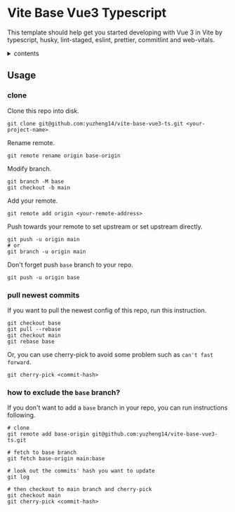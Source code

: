 # Vite Base Vue3 Typescript

This template should help get you started developing with Vue 3 in Vite by typescript, husky, lint-staged, eslint, prettier, commitlint and web-vitals.

<details>
  <summary>contents</summary>

- [Usage](#usage)
  - [clone](#clone)
  - [pull newest commits](#pull-newest-commits)
  - [how to exclude the `base` branch?](#how-to-exclude-the-base-branch)

</details>

## Usage

### clone

Clone this repo into disk.

```shell
git clone git@github.com:yuzheng14/vite-base-vue3-ts.git <your-project-name>
```

Rename remote.

```shell
git remote rename origin base-origin
```

Modify branch.

```shell
git branch -M base
git checkout -b main
```

Add your remote.

```shell
git remote add origin <your-remote-address>
```

Push towards your remote to set upstream or set upstream directly.

```shell
git push -u origin main
# or
git branch -u origin main
```

Don't forget push `base` branch to your repo.

```shell
git push -u origin base
```

### pull newest commits

If you want to pull the newest config of this repo, run this instruction.

```shell
git checkout base
git pull --rebase
git checkout main
git rebase base
```

Or, you can use cherry-pick to avoid some problem such as `can't fast forward`.

```shell
git cherry-pick <commit-hash>
```

### how to exclude the `base` branch?

If you don't want to add a `base` branch in your repo, you can run instructions following.

```shell
# clone
git remote add base-origin git@github.com:yuzheng14/vite-base-vue3-ts.git

# fetch to base branch
git fetch base-origin main:base

# look out the commits' hash you want to update
git log

# then checkout to main branch and cherry-pick
git checkout main
git cherry-pick <commit-hash>
```
